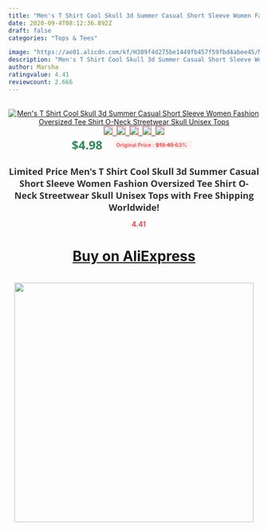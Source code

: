 ```yaml
---
title: "Men's T Shirt Cool Skull 3d Summer Casual Short Sleeve Women Fashion Oversized Tee Shirt O-Neck Streetwear Skull Unisex Tops"
date: 2020-09-4T08:12:36.892Z
draft: false
categories: "Tops & Tees"

image: "https://ae01.alicdn.com/kf/H389f4d275be1449fb457f59fbd4abee45/Men-s-T-Shirt-Cool-Skull-3d-Summer-Casual-Short-Sleeve-Women-Fashion-Oversized-Tee-Shirt.jpg"
description: "Men's T Shirt Cool Skull 3d Summer Casual Short Sleeve Women Fashion Oversized Tee Shirt O-Neck Streetwear Skull Unisex Tops"
author: Marsha
ratingvalue: 4.41
reviewcount: 2.666
---
```

<br>
<div style="text-align: center;">
<a href="https://s.click.aliexpress.com/e/_9jQYL7" target="_blank" rel="nofollow noopener noreferrer"><img alt="Men's T Shirt Cool Skull 3d Summer Casual Short Sleeve Women Fashion Oversized Tee Shirt O-Neck Streetwear Skull Unisex Tops" class="magnifier-image" src="https://ae01.alicdn.com/kf/H389f4d275be1449fb457f59fbd4abee45/Men-s-T-Shirt-Cool-Skull-3d-Summer-Casual-Short-Sleeve-Women-Fashion-Oversized-Tee-Shirt.jpg_640x640.jpg">
<br>
<img style="border:1px solid salmon" src="https://ae01.alicdn.com/kf/H389f4d275be1449fb457f59fbd4abee45/Men-s-T-Shirt-Cool-Skull-3d-Summer-Casual-Short-Sleeve-Women-Fashion-Oversized-Tee-Shirt.jpg_120x120.jpg">&nbsp;&nbsp;<img style="border:1px solid salmon" src="https://ae01.alicdn.com/kf/He06a2d3d60ee468dab8ac62dd088843cW/Men-s-T-Shirt-Cool-Skull-3d-Summer-Casual-Short-Sleeve-Women-Fashion-Oversized-Tee-Shirt.jpg_120x120.jpg">&nbsp;&nbsp;<img style="border:1px solid salmon" src="https://ae01.alicdn.com/kf/Hae33875089cb43d9864ed65d7a45346fT/Men-s-T-Shirt-Cool-Skull-3d-Summer-Casual-Short-Sleeve-Women-Fashion-Oversized-Tee-Shirt.jpg_120x120.jpg">&nbsp;&nbsp;<img style="border:1px solid salmon" src="https://ae01.alicdn.com/kf/H6d333eff124442d496908cad90f8adc4J/Men-s-T-Shirt-Cool-Skull-3d-Summer-Casual-Short-Sleeve-Women-Fashion-Oversized-Tee-Shirt.jpg_120x120.jpg">&nbsp;&nbsp;<img style="border:1px solid salmon" src="https://ae01.alicdn.com/kf/Hfbd8c9cd7fa6445c97fba91b16137c693/Men-s-T-Shirt-Cool-Skull-3d-Summer-Casual-Short-Sleeve-Women-Fashion-Oversized-Tee-Shirt.jpg_120x120.jpg"></a></div><br0>
<div style="text-align: center;"><span style="background-color: white; border: 0px; box-sizing: border-box; color: seagreen; display: inline-block; font-family: &quot;open sans&quot; , &quot;arial&quot; , &quot;helvetica&quot; , sans-serif , &quot;heiti&quot;; font-size: 24px; font-stretch: inherit; font-weight: 700; line-height: inherit; margin: 0px 10px 0px 0px; padding: 0px; vertical-align: middle;">$4.98 </span>
<span style="background: rgb(255 , 241 , 241); border-radius: 3px; border: 0px; box-sizing: border-box; color: #ff4747; display: inline-block; font-family: inherit; font-size: 12px; font-stretch: inherit; font-style: inherit; font-variant: inherit; font-weight: 600; line-height: inherit; margin: 0px; padding: 2px 5px; transform: scale(0.9); vertical-align: middle;">Original Price : <b style="text-decoration: line-through;">$13.45 </b> 63%&nbsp;&nbsp;</span></div>
<h1 style="color: #333333; display: inline-block; font-family: &quot;open sans&quot; , &quot;arial&quot; , &quot;helvetica&quot; , sans-serif , &quot;heiti&quot;; font-size: 18px; font-stretch: inherit; font-weight: 700; text-align: center;">Limited Price Men's T Shirt Cool Skull 3d Summer Casual Short Sleeve Women Fashion Oversized Tee Shirt O-Neck Streetwear Skull Unisex Tops with Free Shipping Worldwide!</h1>
<div style="color: #ff4747; text-align: center;">
<img src="https://4.bp.blogspot.com/-M0ZcTcb-5uY/XleCXlxnR4I/AAAAAAAAAEc/OrjgMkXV1oMQFaCRZj5HQwOCBcu3w1FegCPcBGAYYCw/s1600/star.png" style="height: 15px;">&nbsp;<b>4.41</b></div>
<div class="button_cont" align="center"><a class="buynow_a" href="https://s.click.aliexpress.com/e/_9jQYL7" target="_blank" rel="nofollow noopener noreferrer"><H1>Buy on AliExpress</H1></a></div><br>
<div class="separator" style="clear: both; text-align: center;">
<img src="https://lh3.googleusercontent.com/-pTy5HemUv9M/XlePHvY0dAI/AAAAAAAAAE4/0nX5iRUoIWY8eMW9Dpxeirr157OZliDIgCLcBGAsYHQ/s1600/badge.gif" width="480">
</div>
